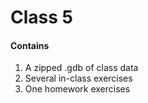 # Class 5
#### Contains
1. A zipped .gdb of class data
2. Several in-class exercises
3. One homework exercises
